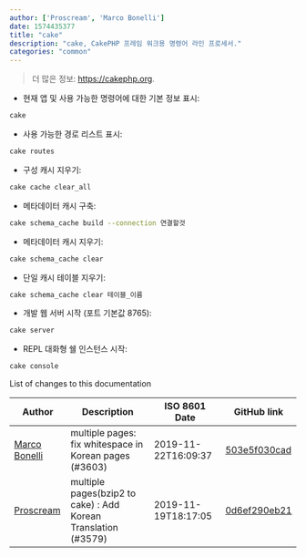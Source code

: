 ```yaml
---
author: ['Proscream', 'Marco Bonelli']
date: 1574435377
title: "cake"
description: "cake, CakePHP 프레임 워크용 명령어 라인 프로세서."
categories: "common"
---
```

> 더 많은 정보: <https://cakephp.org>.

- 현재 앱 및 사용 가능한 명령어에 대한 기본 정보 표시:

```bash
cake
```

- 사용 가능한 경로 리스트 표시:

```bash
cake routes
```

- 구성 캐시 지우기:

```bash
cake cache clear_all
```

- 메타데이터 캐시 구축:

```bash
cake schema_cache build --connection 연결할것
```

- 메타데이터 캐시 지우기:

```bash
cake schema_cache clear
```

- 단일 캐시 테이블 지우기:

```bash
cake schema_cache clear 테이블_이름
```

- 개발 웹 서버 시작 (포트 기본값 8765):

```bash
cake server
```

- REPL 대화형 쉘 인스턴스 시작:

```bash
cake console
```
List of changes to this documentation


Author | Description | ISO 8601 Date | GitHub link
------|-----|-----|-----
[Marco Bonelli](mailto:mebeim@users.noreply.github.com) | multiple pages: fix whitespace in Korean pages (#3603) | 2019-11-22T16:09:37 | [503e5f030cad](https://github.com/tldr-pages/tldr/commit/503e5f030cada020dd32b7d2bef431e2e8b5b2d8)
[Proscream](mailto:proscream@naver.com) | multiple pages(bzip2 to cake) : Add Korean Translation (#3579) | 2019-11-19T18:17:05 | [0d6ef290eb21](https://github.com/tldr-pages/tldr/commit/0d6ef290eb21a44bf9d8275802396b9fae12acd8)

